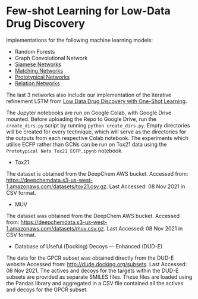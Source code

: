 # Few-shot Learning for Low-Data Drug Discovery

Implementations for the following machine learning models:

- Random Forests
- Graph Convolutional Network
- [Siamese Networks](https://www.cs.cmu.edu/~rsalakhu/papers/oneshot1.pdf)
- [Matching Networks](https://proceedings.neurips.cc/paper/2016/file/90e1357833654983612fb05e3ec9148c-Paper.pdf)
- [Prototypical Networks](https://www.cs.toronto.edu/~zemel/documents/prototypical_networks_nips_2017.pdf)
- [Relation Networks](https://openaccess.thecvf.com/content_cvpr_2018/papers/Sung_Learning_to_Compare_CVPR_2018_paper.pdf)

The last 3 networks also include our implementation of the iterative refinement LSTM from [Low Data Drug Discovery with One-Shot Learning](https://pubs.acs.org/doi/10.1021/acscentsci.6b00367).

The Jupyter notebooks are run on Google Colab, with Google Drive mounted. Before uploading the Repo to Google Drive, run the `create_dirs.py` script by running `python create_dirs.py`. Empty directories will be created for every technique, which will serve as the directories for the outputs from each respective Colab notebook. The experiments which utilise ECFP rather than GCNs can be run on Tox21 data using the `Prototypical Nets Tox21 ECFP.ipynb` notebook.

- Tox21 
  
The dataset is obtained from the DeepChem AWS bucket. Accessed from: https://deepchemdata.s3-us-west-1.amazonaws.com/datasets/tox21.csv.gz. Last Accessed: 08 Nov 2021 in CSV format.
- MUV
  
The dataset was obtained from the DeepChem AWS bucket. Accessed from: https://deepchemdata.s3-us-west-1.amazonaws.com/datasets/muv.csv.gz. Last Accessed: 08 Nov 2021 in CSV format.

- Database of Useful (Docking) Decoys — Enhanced (DUD-E)
  
The data for the GPCR subset was obtained directly from the DUD-E website.Accessed from: http://dude.docking.org/subsets. Last Accessed: 08 Nov 2021. The actives and decoys for the targets within the DUD-E subsets are provided as separate SMILES files. These files are loaded using the Pandas library and aggregated in a CSV file contained all the actives and decoys for the GPCR subset.
